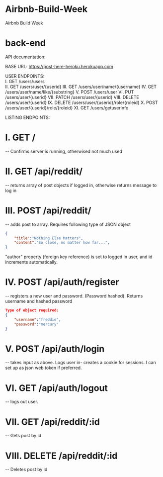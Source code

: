# Airbnb-Build-Week
Airbnb Build Week

# back-end

API documentation: 

BASE URL: https://post-here-heroku.herokuapp.com

USER ENDPOINTS:  
I. GET /users/users  
II. GET /users/user/{userid}
III. GET /users/user/name/{username}
IV. GET /users/user/name/like/{substring}
V. POST /users/user
VI. PUT /users/user/{userid}
VII. PATCH /users/user/{userid}
VIII. DELETE /users/user/{userid}
IX. DELETE /users/user/{userid}/role/{roleid}
X. POST /users/user/{userid}/role/{roleid} 
XI. GET /users/getuserinfo

LISTING ENDPOINTS:


# I. GET /
 -- Confirms server is running, otherwised not much used


# II. GET /api/reddit/  

 -- returns array of post objects if logged in, otherwise returns message to log in

# III. POST /api/reddit/ 

 -- adds post to array. Requires following type of JSON object

```json
{
	"title":"Nothing Else Matters",
	"content":"So close, no matter how far...",
}
```

"author" property (foreign key reference) is set to logged in user, and id increments automatically. 



# IV. POST /api/auth/register 

 -- registers a new user and password. (Password hashed). Returns username and hashed password 

```json
Type of object required:
{
	"username":"freddie",
	"password":"mercury"
}
```


# V. POST /api/auth/login

 -- takes input as above. Logs user in- creates a cookie for sessions. I can set up as json web token if preferred.


# VI. GET /api/auth/logout

 -- logs out user.


# VII. GET /api/reddit/:id

 -- Gets post by id

# VIII. DELETE /api/reddit/:id

 -- Deletes post by id
